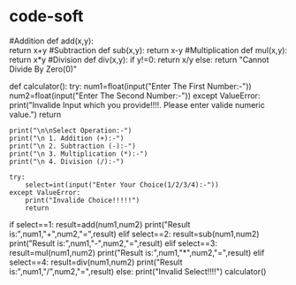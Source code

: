 # code-soft
 #Addition
def add(x,y):  
    return x+y
#Subtraction
def sub(x,y):
    return x-y
#Multiplication 
def mul(x,y):
    return x*y
#Division 
def div(x,y):
    if y!=0:
        return x/y
    else:
        return "Cannot Divide By Zero(0)" 

def calculator():
    try:
        num1=float(input("Enter The First Number:-"))
        num2=float(input("Enter The Second Number:-"))
    except ValueError:
        print("Invalide Input which you provide!!!!. Please enter valide numeric value.")
        return
    
    print("\n\nSelect Operation:-")
    print("\n 1. Addition (+):-")
    print("\n 2. Subtraction (-):-")
    print("\n 3. Multiplication (*):-")
    print("\n 4. Division (/):-")

    try:
        select=int(input("Enter Your Choice(1/2/3/4):-"))
    except ValueError:
        print("Invalide Choice!!!!!")
        return
   if select==1:
        result=add(num1,num2)
        print("Result is:",num1,"+",num2,"=",result)
    elif select==2:
        result=sub(num1,num2)
        print("Result is:",num1,"-",num2,"=",result)
    elif select==3:
        result=mul(num1,num2)
        print("Result is:",num1,"*",num2,"=",result)
    elif select==4:
        result=div(num1,num2)
        print("Result is:",num1,"/",num2,"=",result)
    else:
        print("Invalid Select!!!!")
calculator()
